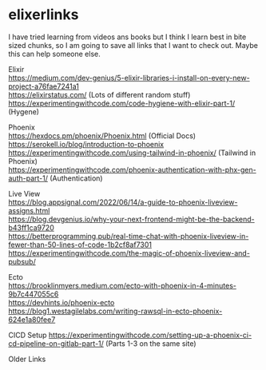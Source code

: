 # elixerlinks

I have tried learning from videos ans books but I think I learn best in bite sized chunks, so I am going to save all links that I want to check out. Maybe this can help someone else. 

Elixir<br />
https://medium.com/dev-genius/5-elixir-libraries-i-install-on-every-new-project-a76fae7241a1<br />
https://elixirstatus.com/ (Lots of different random stuff)<br />
https://experimentingwithcode.com/code-hygiene-with-elixir-part-1/ (Hygene)<br />


Phoenix<br />
https://hexdocs.pm/phoenix/Phoenix.html (Official Docs)<br />
https://serokell.io/blog/introduction-to-phoenix<br />
https://experimentingwithcode.com/using-tailwind-in-phoenix/ (Tailwind in Phoenix)<br />
https://experimentingwithcode.com/phoenix-authentication-with-phx-gen-auth-part-1/ (Authentication)<br />

Live View<br />
https://blog.appsignal.com/2022/06/14/a-guide-to-phoenix-liveview-assigns.html <br />
https://blog.devgenius.io/why-your-next-frontend-might-be-the-backend-b43ff1ca9720 <br />
https://betterprogramming.pub/real-time-chat-with-phoenix-liveview-in-fewer-than-50-lines-of-code-1b2cf8af7301 <br />
https://experimentingwithcode.com/the-magic-of-phoenix-liveview-and-pubsub/<br />

Ecto<br />
https://brooklinmyers.medium.com/ecto-with-phoenix-in-4-minutes-9b7c447055c6<br />
https://devhints.io/phoenix-ecto<br />
https://blog1.westagilelabs.com/writing-rawsql-in-ecto-phoenix-624e1a80fee7


CICD Setup
https://experimentingwithcode.com/setting-up-a-phoenix-ci-cd-pipeline-on-gitlab-part-1/ (Parts 1-3 on the same site)

Older Links
